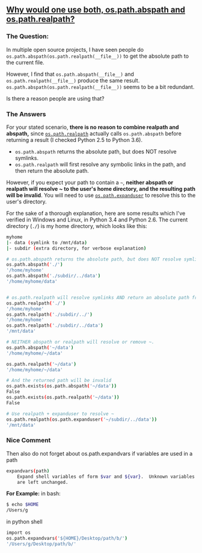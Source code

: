 ## [Why would one use both, os.path.abspath and os.path.realpath?](https://stackoverflow.com/questions/37863476/why-would-one-use-both-os-path-abspath-and-os-path-realpath)

### The Question:

In multiple open source projects, I have seen people do `os.path.abspath(os.path.realpath(__file__))` to get the absolute path to the current file.

However, I find that `os.path.abspath(__file__)` and `os.path.realpath(__file__)` produce the same result. `os.path.abspath(os.path.realpath(__file__))` seems to be a bit redundant.

Is there a reason people are using that?



### The Answers

For your stated scenario,  **there is no reason to combine realpath and abspath,**  since [`os.path.realpath`](https://hg.python.org/cpython/file/3.6/Lib/posixpath.py#l382) actually calls `os.path.abspath` before returning a result (I checked Python 2.5 to Python 3.6).

- `os.path.abspath` returns the absolute path, but does NOT resolve symlinks.
- `os.path.realpath` will first resolve any symbolic links in the path, and then return the absolute path.

However, if you expect your path to contain a `~`, **neither abspath or realpath will resolve ~ to the user's home directory, and the resulting path will be invalid**. You will need to use [`os.path.expanduser`](https://docs.python.org/3.6/library/os.path.html#os.path.expanduser) to resolve this to the user's directory.

For the sake of a thorough explanation, here are some results which I've verified in Windows and Linux, in Python 3.4 and Python 2.6. The current directory (`./`) is my home directory, which looks like this:

```bash
myhome
|- data (symlink to /mnt/data)
|- subdir (extra directory, for verbose explanation)
```

```bash
# os.path.abspath returns the absolute path, but does NOT resolve symlinks
os.path.abspath('./')
'/home/myhome'
os.path.abspath('./subdir/../data')
'/home/myhome/data'


# os.path.realpath will resolve symlinks AND return an absolute path from a relative path
os.path.realpath('./')
'/home/myhome'
os.path.realpath('./subdir/../')
'/home/myhome'
os.path.realpath('./subdir/../data')
'/mnt/data'

# NEITHER abspath or realpath will resolve or remove ~.
os.path.abspath('~/data')
'/home/myhome/~/data'

os.path.realpath('~/data')
'/home/myhome/~/data'

# And the returned path will be invalid
os.path.exists(os.path.abspath('~/data'))
False
os.path.exists(os.path.realpath('~/data'))
False

# Use realpath + expanduser to resolve ~
os.path.realpath(os.path.expanduser('~/subdir/../data'))
'/mnt/data'
```


### Nice Comment

Then also do not forget about os.path.expandvars if variables are used in a path

```bash
expandvars(path)
    Expand shell variables of form $var and ${var}.  Unknown variables
    are left unchanged.
```

**For Example:**
in bash:

```bash
$ echo $HOME
/Users/g
```

in python shell

```bash
import os
os.path.expandvars('${HOME}/Desktop/path/b/')
'/Users/g/Desktop/path/b/'
```



